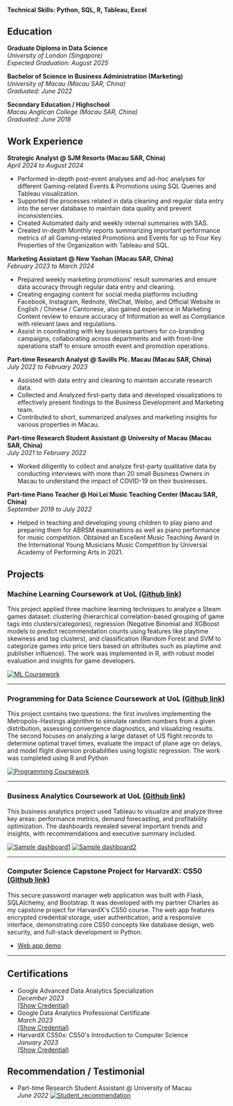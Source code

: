 #### Technical Skills: Python, SQL, R, Tableau, Excel

## Education
**Graduate Diploma in Data Science**
  <br>_University of London (Singapore)_
  <br>_Expected Graduation: August 2025_

**Bachelor of Science in Business Administration (Marketing)**
  <br>_University of Macau (Macau SAR, China)_
  <br>_Graduated: June 2022_

**Secondary Education / Highschool**
  <br>_Macau Anglican College (Macau SAR, China)_
  <br>_Graduated: June 2018_
  
## Work Experience
**Strategic Analyst @ SJM Resorts (Macau SAR, China)**
<br> _April 2024 to August 2024_
- Performed in-depth post-event analyses and ad-hoc analyses for different Gaming-related Events & Promotions using SQL Queries and Tableau visualization.
- Supported the processes related in data cleaning and regular data entry into the server database to maintain data quality and prevent inconsistencies.
- Created Automated daily and weekly internal summaries with SAS.
- Created in-depth Monthly reports summarizing important performance metrics of all Gaming-related Promotions and Events for up to Four Key Properties of the Organization with Tableau and SQL.

**Marketing Assistant @ New Yaohan (Macau SAR, China)** 
<br> _February 2023 to March 2024_
- Prepared weekly marketing promotions' result summaries and ensure data accuracy through regular data entry and cleaning.
- Creating engaging content for social media platforms including Facebook, Instagram, Rednote, WeChat, Weibo, and Official Website in English / Chinese / Cantonese, also gained experience in Marketing Content review to ensure accuracy of Information as well as Compliance with relevant laws and regulations.
- Assist in coordinating with key business partners for co-branding campaigns, collaborating across departments and with front-line operations staff to ensure smooth event and promotion operations. 

**Part-time Research Analyst @ Savills Plc. Macau (Macau SAR, China)** 
<br> _July 2022 to February 2023_
- Assisted with data entry and cleaning to maintain accurate research data.
- Collected and Analyzed first-party data and developed visualizations to effectively present findings to the Business Development and Marketing team.
- Contributed to short, summarized analyses and marketing insights for various properties in Macau.

**Part-time Research Student Assistant @ University of Macau (Macau SAR, China)** 
<br> _July 2021 to February 2022_
- Worked diligently to collect and analyze first-party qualitative data by conducting interviews with more than 20 small Business Owners in Macau to understand the impact of COVID-19 on their businesses.

**Part-time Piano Teacher @ Hoi Lei Music Teaching Center (Macau SAR, China)** 
<br> _September 2019 to July 2022_
- Helped in teaching and developing young children to play piano and preparing them for ABRSM examinations as well as piano performance for music competition. Obtained an Excellent Music Teaching Award in the International Young Musicians Music Competition by Universal Academy of Performing Arts in 2021.

## Projects
### Machine Learning Coursework at UoL [(Github link)](https://github.com/stevensio123/GradDip-Datascience/blob/main/ST3189_MachineLearning)

This project applied three machine learning techniques to analyze a Steam games dataset: clustering (hierarchical correlation-based grouping of game tags into clusters/categories), regression (Negative Binomial and XGBoost models to predict recommendation counts using features like playtime skewness and tag clusters), and classification (Random Forest and SVM to categorize games into price tiers based on attributes such as playtime and publisher influence). The work was implemented in R, with robust model evaluation and insights for game developers.

[![ML Coursework](/assets/img/ml_coursework.png)](/portfolio/assets/img/ml_coursework.png)

---

### Programming for Data Science Coursework at UoL [(Github link)](https://github.com/stevensio123/GradDip-Datascience/tree/main/ST2195_ProgrammingDataScience)

This project contains two questions: the first involves implementing the Metropolis-Hastings algorithm to simulate random numbers from a given distribution, assessing convergence diagnostics, and visualizing results. The second focuses on analyzing a large dataset of US flight records to determine optimal travel times, evaluate the impact of plane age on delays, and model flight diversion probabilities using logistic regression. The work was completed using R and Python

[![Programming Coursework](/assets/img/program_courswork.png)](/portfolio/assets/img/program_courswork.png)

---

### Business Analytics Coursework at UoL [(Github link)](https://github.com/stevensio123/GradDip-Datascience/tree/main/ST2187_BizAnalytics)

This business analytics project used Tableau to visualize and analyze three key areas: performance metrics, demand forecasting, and profitability optimization. The dashboards revealed several important trends and insights, with recommendations and executive summary included.

[![Sample dashboard1](/assets/img/biz_coursework1.jpg)](/portfolio/assets/img/biz_coursework1.jpg)
[![Sample dashboard2](/assets/img/biz_coursework2.jpg)](/portfolio/assets/img/biz_coursework2.jpg)

---

### Computer Science Capstone Project for HarvardX: CS50 [(Github link)](https://github.com/stevensio123/SafeKeep?tab=readme-ov-file)

This secure password manager web application was built with Flask, SQLAlchemy, and Bootstrap. It was developed with my partner Charles as my capstone project for HarvardX's CS50 course. The web app features encrypted credential storage, user authentication, and a responsive interface, demonstrating core CS50 concepts like database design, web security, and full-stack development in Python.

- [Web app demo](https://www.youtube.com/watch?v=DSxv5b84eWo)

---

## Certifications
- Google Advanced Data Analytics Specialization
  <br> _December 2023_
  <br> [(Show Credential)](https://www.coursera.org/account/accomplishments/specialization/WQB2ACZZ78DM)
- Google Data Analytics Professional Certificate
  <br> _March 2023_
  <br> [(Show Credential)](https://www.coursera.org/account/accomplishments/professional-cert/XRALR5Y29QCN)
- HarvardX CS50x: CS50's Introduction to Computer Science
  <br> _January 2023_
  <br> [(Show Credential)](https://courses.edx.org/certificates/a7c81820db5342429d5df4c2b410aad3)

## Recommendation / Testimonial
- Part-time Research Student Assistant @ University of Macau
  <br> _June 2022_
  [![Student_recommendation](/assets/img/umac_recommend.jpg)](/portfolio/assets/img/umac_recommend.jpg)


